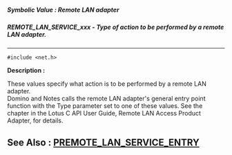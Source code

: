 ##### Symbolic Value : Remote LAN adapter
##### REMOTE_LAN_SERVICE_xxx - Type of action to be performed by a remote LAN adapter.
---
```
#include <net.h>
```
**Description :**

These values specify what action is to be performed by a remote LAN adapter.  
Domino and Notes calls the remote LAN adapter's general entry point function 
with the Type parameter set to one of these values.  See the chapter in the 
Lotus C API User Guide, Remote LAN Access Product Adapter, for details.

**See Also :**
[PREMOTE_LAN_SERVICE_ENTRY](/domino-c-api-docs/reference/Data/PREMOTE_LAN_SERVICE_ENTRY)
---

